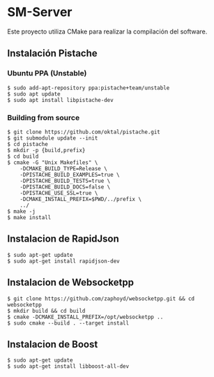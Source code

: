 # SM-Server

Este proyecto utiliza CMake para realizar la compilación del software.

## Instalación Pistache

### Ubuntu PPA (Unstable)

```console
$ sudo add-apt-repository ppa:pistache+team/unstable
$ sudo apt update
$ sudo apt install libpistache-dev
```

### Building from source

```console
$ git clone https://github.com/oktal/pistache.git
$ git submodule update --init
$ cd pistache
$ mkdir -p {build,prefix}
$ cd build
$ cmake -G "Unix Makefiles" \
    -DCMAKE_BUILD_TYPE=Release \
    -DPISTACHE_BUILD_EXAMPLES=true \
    -DPISTACHE_BUILD_TESTS=true \
    -DPISTACHE_BUILD_DOCS=false \
    -DPISTACHE_USE_SSL=true \
    -DCMAKE_INSTALL_PREFIX=$PWD/../prefix \
    ../
$ make -j
$ make install
```

## Instalacion de RapidJson

```console
$ sudo apt-get update
$ sudo apt-get install rapidjson-dev
```

## Instalacion de Websocketpp

```console
$ git clone https://github.com/zaphoyd/websocketpp.git && cd websocketpp
$ mkdir build && cd build
$ cmake -DCMAKE_INSTALL_PREFIX=/opt/websocketpp ..
$ sudo cmake --build . --target install
```

## Instalacion de Boost

```console
$ sudo apt-get update
$ sudo apt-get install libboost-all-dev
```